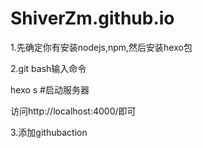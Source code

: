 # ShiverZm.github.io

1.先确定你有安装nodejs,npm,然后安装hexo包

2.git bash输入命令

  hexo s #启动服务器 

  访问http://localhost:4000/即可

3.添加githubaction